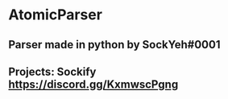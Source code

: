 # AtomicParser
## Parser made in python by SockYeh#0001
## Projects: Sockify https://discord.gg/KxmwscPgng
